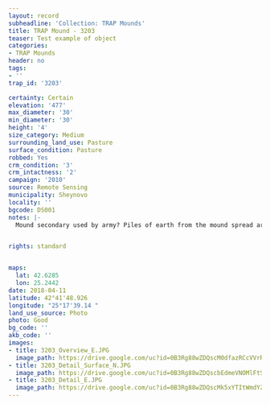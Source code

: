 ```yaml
---
layout: record
subheadline: 'Collection: TRAP Mounds'
title: TRAP Mound - 3203
teaser: Test example of object
categories:
- TRAP Mounds
header: no
tags:
- ''
trap_id: '3203'

certainty: Certain
elevation: '477'
max_diameter: '30'
min_diameter: '30'
height: '4'
size_category: Medium
surrounding_land_use: Pasture
surface_condition: Pasture
robbed: Yes
crm_condition: '3'
crm_intactness: '2'
campaign: '2010'
source: Remote Sensing
municipality: Sheynovo
locality: ''
bgcode: DS001
notes: |-
  Mound secondary used by army? Piles of earth from the mound spread around. Very destructed.


rights: standard


maps:
  lat: 42.6285
  lon: 25.2442
date: 2018-04-11
latitude: 42°41'48.926
longitude: "25°17'39.14 "
land_use_source: Photo
photo: Good
bg_code: ''
akb_code: ''
images:
- title: 3203_Overview_E.JPG
  image_path: https://drive.google.com/uc?id=0B3Rg88wZDQscM0dfazRCcVVrRWM
- title: 3203_Detail_Surface_N.JPG
  image_path: https://drive.google.com/uc?id=0B3Rg88wZDQscbEdmeVNOMlFtSkU
- title: 3203_Detail_E.JPG
  image_path: https://drive.google.com/uc?id=0B3Rg88wZDQscMk5xYTItWmdYZEE
---
```

